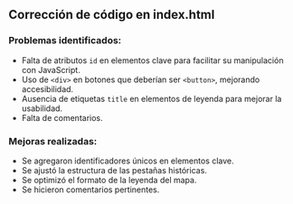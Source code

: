 
## Corrección de código en index.html

### Problemas identificados:
- Falta de atributos `id` en elementos clave para facilitar su manipulación con JavaScript.
- Uso de `<div>` en botones que deberían ser `<button>`, mejorando accesibilidad.
- Ausencia de etiquetas `title` en elementos de leyenda para mejorar la usabilidad.
- Falta de comentarios.
### Mejoras realizadas:
- Se agregaron identificadores únicos en elementos clave.
- Se ajustó la estructura de las pestañas históricas.
- Se optimizó el formato de la leyenda del mapa.
- Se hicieron comentarios pertinentes.
